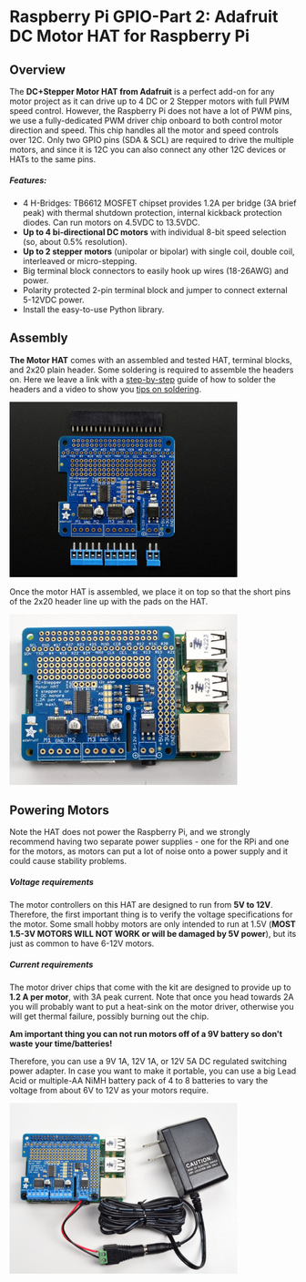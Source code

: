 # Raspberry Pi GPIO-Part 2: Adafruit DC Motor HAT for Raspberry Pi

## Overview

 The **DC+Stepper Motor HAT from Adafruit** is a perfect add-on for any motor project as it can drive up to 4 DC or 2 Stepper motors with full PWM speed control. However, the Raspberry Pi does not have a lot of PWM pins, we use a fully-dedicated PWM driver chip onboard to both control motor direction and speed. This chip handles all the motor and speed controls over 12C. Only two GPIO pins (SDA & SCL) are required to drive the multiple motors, and since it is 12C you can also connect any other 12C devices or HATs to the same pins.

##### Features:

 * 4 H-Bridges: TB6612 MOSFET chipset provides 1.2A per bridge (3A brief peak) with thermal shutdown protection, internal kickback protection diodes. Can run motors on 4.5VDC to 13.5VDC.
 * **Up to 4 bi-directional DC motors** with individual 8-bit speed selection (so, about 0.5% resolution).
 * **Up to 2 stepper motors** (unipolar or bipolar) with single coil, double coil, interleaved or micro-stepping.
 * Big terminal block connectors to easily hook up wires (18-26AWG) and power.
 * Polarity protected 2-pin terminal block and jumper to connect external 5-12VDC power.
 * Install the easy-to-use Python library.

## Assembly

 **The Motor HAT** comes with an assembled and tested HAT, terminal blocks, and 2x20 plain header. Some soldering is required to assemble the headers on. Here we leave a link with a [step-by-step](https://learn.adafruit.com/adafruit-dc-and-stepper-motor-hat-for-raspberry-pi/assembly) guide of how to solder the headers and a video to show you [tips on soldering](
 https://www.youtube.com/watch?v=QKbJxytERvg).

 <img src="raspberry_pi_2348_top_ORIG.jpg" alt="rpi" style="width: 400px;"/>

Once the motor HAT is assembled, we place it on top so that the short pins of the 2x20 header line up with the pads on the HAT.

 <img src="raspberry_pi_place.jpg" alt="rpi-hat" style="width: 400px;"/>

## Powering Motors

Note the HAT does not power the Raspberry Pi, and we strongly recommend having two separate power supplies - one for the RPi and one for the motors, as motors can put a lot of noise onto a power supply and it could cause stability problems.

##### Voltage requirements

The motor controllers on this HAT are designed to run from **5V to 12V**. Therefore, the first important thing is to verify the voltage specifications for the motor. Some small hobby motors are only intended to run at 1.5V (**MOST 1.5-3V MOTORS WILL NOT WORK or will be damaged by 5V power**), but its just as common to have 6-12V motors.

##### Current requirements

The motor driver chips that come with the kit are designed to provide up to **1.2 A per motor**, with 3A peak current. Note that once you head towards 2A you will probably want to put a heat-sink on the motor driver, otherwise you will get thermal failure, possibly burning out the chip.

**Am important thing you can not run motors off of a 9V battery so don't waste your time/batteries!**

Therefore, you can use a 9V 1A, 12V 1A, or 12V 5A DC regulated switching power adapter. In case you want to make it portable, you can use a big Lead Acid or multiple-AA NiMH battery pack of 4 to 8 batteries to vary the voltage from about 6V to 12V as your motors require.

<img src="raspberry_pi_powerplug.jpg" alt="hat-power" style="width: 400px;"/>
